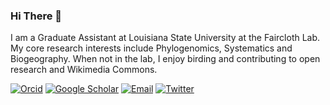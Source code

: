 ### Hi There 👋

I am a Graduate Assistant at Louisiana State University at the Faircloth Lab. My core research interests include Phylogenomics, Systematics and Biogeography. When not in the lab, I enjoy birding and contributing to open research and Wikimedia Commons. 

[![Orcid](https://img.shields.io/badge/Orcid-gray?style=flat-square&logo=ORCID)](https://orcid.org/0000-0001-6186-9250)
[![Google Scholar](https://img.shields.io/badge/GoogleScholar-gray?style=flat-square&logo=GoogleScholar)](https://scholar.google.com/citations?hl=en&pli=1&user=cPIH1ioAAAAJ)
[![Email](https://img.shields.io/badge/Email-vinaykl@students.iisertirupati.ac.in-blue?style=flat-square)](mailto:vinaykl@students.iisertirupati.ac.in)
[![Twitter](https://img.shields.io/badge/Twitter-9cf?style=flat-square&logo=Twitter)](https://twitter.com/bird_biochemist)
